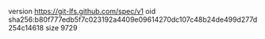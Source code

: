 version https://git-lfs.github.com/spec/v1
oid sha256:b80f777edb5f7c023192a4409e09614270dc107c48b24de499d277d254c14618
size 9729
